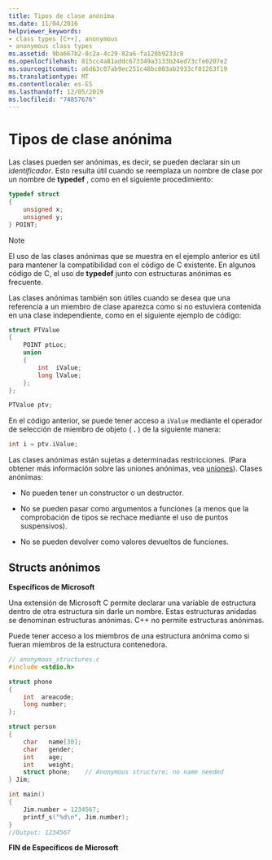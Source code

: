 ```yaml
---
title: Tipos de clase anónima
ms.date: 11/04/2016
helpviewer_keywords:
- class types [C++], anonymous
- anonymous class types
ms.assetid: 9ba667b2-8c2a-4c29-82a6-fa120b9233c8
ms.openlocfilehash: 815cc4a81addc673349a3133b24ed73cfe0207e2
ms.sourcegitcommit: a6d63c07ab9ec251c48bc003ab2933cf01263f19
ms.translationtype: MT
ms.contentlocale: es-ES
ms.lasthandoff: 12/05/2019
ms.locfileid: "74857676"
---
```

# <a name="anonymous-class-types"></a>Tipos de clase anónima

Las clases pueden ser anónimas, es decir, se pueden declarar sin un *identificador*. Esto resulta útil cuando se reemplaza un nombre de clase por un nombre de **typedef** , como en el siguiente procedimiento:

```cpp
typedef struct
{
    unsigned x;
    unsigned y;
} POINT;
```

> [!NOTE]
>  El uso de las clases anónimas que se muestra en el ejemplo anterior es útil para mantener la compatibilidad con el código de C existente. En algunos código de C, el uso de **typedef** junto con estructuras anónimas es frecuente.

Las clases anónimas también son útiles cuando se desea que una referencia a un miembro de clase aparezca como si no estuviera contenida en una clase independiente, como en el siguiente ejemplo de código:

```cpp
struct PTValue
{
    POINT ptLoc;
    union
    {
        int  iValue;
        long lValue;
    };
};

PTValue ptv;
```

En el código anterior, se puede tener acceso a `iValue` mediante el operador de selección de miembro de objeto ( **.** ) de la siguiente manera:

```cpp
int i = ptv.iValue;
```

Las clases anónimas están sujetas a determinadas restricciones. (Para obtener más información sobre las uniones anónimas, vea [uniones](../cpp/unions.md)). Clases anónimas:

- No pueden tener un constructor o un destructor.

- No se pueden pasar como argumentos a funciones (a menos que la comprobación de tipos se rechace mediante el uso de puntos suspensivos).

- No se pueden devolver como valores devueltos de funciones.

## <a name="anonymous-structs"></a>Structs anónimos

**Específicos de Microsoft**

Una extensión de Microsoft C permite declarar una variable de estructura dentro de otra estructura sin darle un nombre. Estas estructuras anidadas se denominan estructuras anónimas. C++ no permite estructuras anónimas.

Puede tener acceso a los miembros de una estructura anónima como si fueran miembros de la estructura contenedora.

```cpp
// anonymous_structures.c
#include <stdio.h>

struct phone
{
    int  areacode;
    long number;
};

struct person
{
    char   name[30];
    char   gender;
    int    age;
    int    weight;
    struct phone;    // Anonymous structure; no name needed
} Jim;

int main()
{
    Jim.number = 1234567;
    printf_s("%d\n", Jim.number);
}
//Output: 1234567
```

**FIN de Específicos de Microsoft**
